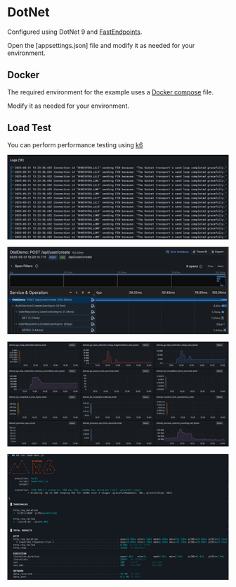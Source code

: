 # DotNet

Configured using DotNet 9 and [FastEndpoints](https://fast-endpoints.com/).

Open the [appsettings.json] file and modify it as needed for your environment.

## Docker

The required environment for the example uses a [Docker compose](https://github.com/jgkim999/docker/tree/main/opentelemetry) file.

Modify it as needed for your environment.

## Load Test

You can perform performance testing using [k6](./k6/README.md)

![log](./images/001.png)

![trace](./images/002.png)

![metric](./images/003.png)

![load test](./images/004.png)
